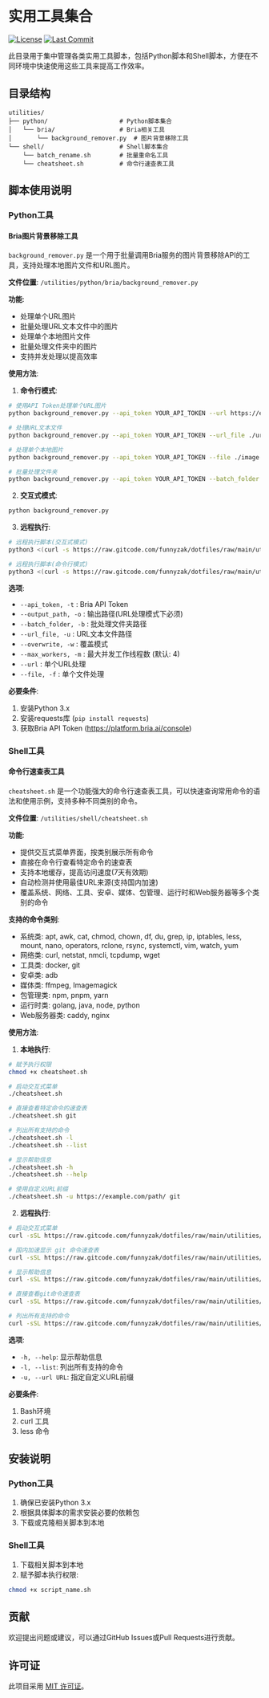 # 实用工具集合

[![License](https://img.shields.io/badge/License-MIT-blue.svg)](../LICENSE)
[![Last Commit](https://img.shields.io/github/last-commit/funnyzak/dotfiles)](https://github.com/funnyzak/dotfiles/commits/main)

此目录用于集中管理各类实用工具脚本，包括Python脚本和Shell脚本，方便在不同环境中快速使用这些工具来提高工作效率。

## 目录结构

```
utilities/
├── python/                    # Python脚本集合
│   └── bria/                  # Bria相关工具
│       └── background_remover.py  # 图片背景移除工具
└── shell/                     # Shell脚本集合
    └── batch_rename.sh        # 批量重命名工具
    └── cheatsheet.sh          # 命令行速查表工具
```

## 脚本使用说明

### Python工具

#### Bria图片背景移除工具

`background_remover.py` 是一个用于批量调用Bria服务的图片背景移除API的工具，支持处理本地图片文件和URL图片。

**文件位置**: `/utilities/python/bria/background_remover.py`

**功能**:
- 处理单个URL图片
- 批量处理URL文本文件中的图片
- 处理单个本地图片文件
- 批量处理文件夹中的图片
- 支持并发处理以提高效率

**使用方法**:

1. **命令行模式**:

```bash
# 使用API Token处理单个URL图片
python background_remover.py --api_token YOUR_API_TOKEN --url https://example.com/image.jpg --output_path ./output

# 处理URL文本文件
python background_remover.py --api_token YOUR_API_TOKEN --url_file ./urls.txt --output_path ./output

# 处理单个本地图片
python background_remover.py --api_token YOUR_API_TOKEN --file ./image.jpg

# 批量处理文件夹
python background_remover.py --api_token YOUR_API_TOKEN --batch_folder ./images --max_workers 8 --overwrite
```

2. **交互式模式**:

```bash
python background_remover.py
```

3. **远程执行**:

```bash
# 远程执行脚本(交互式模式)
python3 <(curl -s https://raw.gitcode.com/funnyzak/dotfiles/raw/main/utilities/python/bria/background_remover.py)

# 远程执行脚本(命令行模式)
python3 <(curl -s https://raw.gitcode.com/funnyzak/dotfiles/raw/main/utilities/python/bria/background_remover.py) --api_token YOUR_API_TOKEN --url https://example.com/image.jpg --output_path ./output
```

**选项**:
- `--api_token, -t` : Bria API Token
- `--output_path, -o` : 输出路径(URL处理模式下必须)
- `--batch_folder, -b` : 批处理文件夹路径
- `--url_file, -u` : URL文本文件路径
- `--overwrite, -w` : 覆盖模式
- `--max_workers, -m` : 最大并发工作线程数 (默认: 4)
- `--url` : 单个URL处理
- `--file, -f` : 单个文件处理

**必要条件**:
1. 安装Python 3.x
2. 安装requests库 (`pip install requests`)
3. 获取Bria API Token (https://platform.bria.ai/console)

### Shell工具

#### 命令行速查表工具

`cheatsheet.sh` 是一个功能强大的命令行速查表工具，可以快速查询常用命令的语法和使用示例，支持多种不同类别的命令。

**文件位置**: `/utilities/shell/cheatsheet.sh`

**功能**:
- 提供交互式菜单界面，按类别展示所有命令
- 直接在命令行查看特定命令的速查表
- 支持本地缓存，提高访问速度(7天有效期)
- 自动检测并使用最佳URL来源(支持国内加速)
- 覆盖系统、网络、工具、安卓、媒体、包管理、运行时和Web服务器等多个类别的命令

**支持的命令类别**:
- 系统类: apt, awk, cat, chmod, chown, df, du, grep, ip, iptables, less, mount, nano, operators, rclone, rsync, systemctl, vim, watch, yum
- 网络类: curl, netstat, nmcli, tcpdump, wget
- 工具类: docker, git
- 安卓类: adb
- 媒体类: ffmpeg, Imagemagick
- 包管理类: npm, pnpm, yarn
- 运行时类: golang, java, node, python
- Web服务器类: caddy, nginx

**使用方法**:

1. **本地执行**:

```bash
# 赋予执行权限
chmod +x cheatsheet.sh

# 启动交互式菜单
./cheatsheet.sh

# 直接查看特定命令的速查表
./cheatsheet.sh git

# 列出所有支持的命令
./cheatsheet.sh -l
./cheatsheet.sh --list

# 显示帮助信息
./cheatsheet.sh -h
./cheatsheet.sh --help

# 使用自定义URL前缀
./cheatsheet.sh -u https://example.com/path/ git
```

2. **远程执行**:

```bash
# 启动交互式菜单
curl -sSL https://raw.gitcode.com/funnyzak/dotfiles/raw/main/utilities/shell/cheatsheet.sh -o cheatsheet.sh && chmod +x cheatsheet.sh && ./cheatsheet.sh

# 国内加速显示 git 命令速查表
curl -sSL https://raw.gitcode.com/funnyzak/dotfiles/raw/main/utilities/shell/cheatsheet.sh | bash -s -- git

# 显示帮助信息
curl -sSL https://raw.gitcode.com/funnyzak/dotfiles/raw/main/utilities/shell/cheatsheet.sh | bash -s -- -h

# 直接查看git命令速查表
curl -sSL https://raw.gitcode.com/funnyzak/dotfiles/raw/main/utilities/shell/cheatsheet.sh | bash -s -- git

# 列出所有支持的命令
curl -sSL https://raw.gitcode.com/funnyzak/dotfiles/raw/main/utilities/shell/cheatsheet.sh | bash -s -- -l
```

**选项**:
- `-h, --help`: 显示帮助信息
- `-l, --list`: 列出所有支持的命令
- `-u, --url URL`: 指定自定义URL前缀

**必要条件**:
1. Bash环境
2. curl 工具
3. less 命令

## 安装说明

### Python工具

1. 确保已安装Python 3.x
2. 根据具体脚本的需求安装必要的依赖包
3. 下载或克隆相关脚本到本地

### Shell工具

1. 下载相关脚本到本地
2. 赋予脚本执行权限:

```bash
chmod +x script_name.sh
```

## 贡献

欢迎提出问题或建议，可以通过GitHub Issues或Pull Requests进行贡献。

## 许可证

此项目采用 [MIT 许可证](../LICENSE)。
